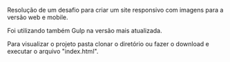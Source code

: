 Resolução de um desafio para criar um site responsivo com imagens para a versão web e mobile. 

Foi utilizando também Gulp na versão mais atualizada. 

Para visualizar o projeto pasta clonar o diretório  ou fazer o download e executar o arquivo "index.html". 
